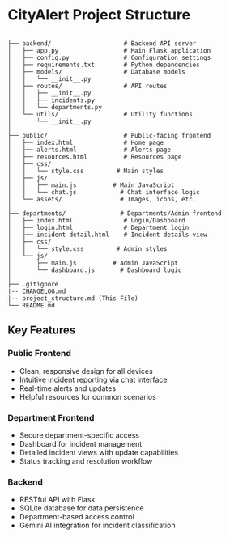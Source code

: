 # CityAlert Project Structure

```

├── backend/                    # Backend API server
│   ├── app.py                  # Main Flask application
│   ├── config.py               # Configuration settings
│   ├── requirements.txt        # Python dependencies
│   ├── models/                 # Database models
│   │   └── __init__.py
│   ├── routes/                 # API routes
│   │   ├── __init__.py
│   │   ├── incidents.py
│   │   └── departments.py
│   └── utils/                  # Utility functions
│       └── __init__.py
│
├── public/                     # Public-facing frontend
│   ├── index.html              # Home page
│   ├── alerts.html             # Alerts page
│   ├── resources.html          # Resources page
│   ├── css/
│   │   └── style.css         # Main styles
│   ├── js/
│   │   ├── main.js          # Main JavaScript
│   │   └── chat.js            # Chat interface logic
│   └── assets/                # Images, icons, etc.
│
├── departments/               # Departments/Admin frontend
│   ├── index.html              # Login/Dashboard
│   ├── login.html              # Department login
│   ├── incident-detail.html    # Incident details view
│   ├── css/
│   │   └── style.css         # Admin styles
│   └── js/
│       ├── main.js          # Admin JavaScript
│       └── dashboard.js       # Dashboard logic
│
├── .gitignore
|-- CHANGELOG.md
|-- project_structure.md (This File)
└── README.md
```

## Key Features

### Public Frontend
- Clean, responsive design for all devices
- Intuitive incident reporting via chat interface
- Real-time alerts and updates
- Helpful resources for common scenarios

### Department Frontend
- Secure department-specific access
- Dashboard for incident management
- Detailed incident views with update capabilities
- Status tracking and resolution workflow

### Backend
- RESTful API with Flask
- SQLite database for data persistence
- Department-based access control
- Gemini AI integration for incident classification

